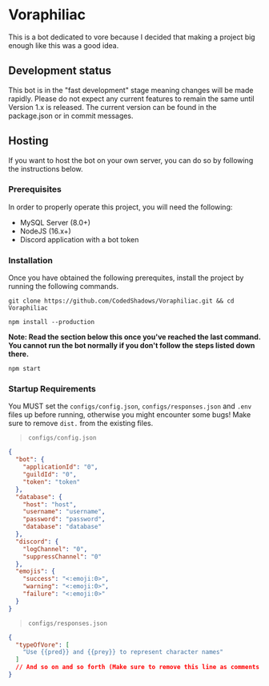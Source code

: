 # Voraphiliac
This is a bot dedicated to vore because I decided that making a project big enough like this was a good idea.

## Development status
This bot is in the "fast development" stage meaning changes will be made rapidly. Please do not expect any current features to remain the same until Version 1.x is released. The current version can be found in the package.json or in commit messages.

## Hosting
If you want to host the bot on your own server, you can do so by following the instructions below.
### Prerequisites
In order to properly operate this project, you will need the following:
   - MySQL Server (8.0+)
   - NodeJS (16.x+)
   - Discord application with a bot token

### Installation
Once you have obtained the following prerequites, install the project by running the following commands.
```
git clone https://github.com/CodedShadows/Voraphiliac.git && cd Voraphiliac
```
```
npm install --production
```
**Note: Read the section below this once you've reached the last command. You cannot run the bot normally if you don't follow the steps listed down there.**
```
npm start
```

### Startup Requirements
You MUST set the `configs/config.json`, `configs/responses.json` and `.env` files up before running, otherwise you might encounter some bugs! Make sure to remove `dist.` from the existing files.
> `configs/config.json`

```json
{
  "bot": {
    "applicationId": "0",
    "guildId": "0",
    "token": "token"
  },
  "database": {
    "host": "host",
    "username": "username",
    "password": "password",
    "database": "database"
  },
  "discord": {
    "logChannel": "0",
    "suppressChannel": "0"
  },
  "emojis": {
    "success": "<:emoji:0>",
    "warning": "<:emoji:0>",
    "failure": "<:emoji:0>"
  }
}
```

> `configs/responses.json`

```json
{
  "typeOfVore": [
    "Use {{pred}} and {{prey}} to represent character names"
  ]
  // And so on and so forth (Make sure to remove this line as comments are not allowed in JSON)
}
```
